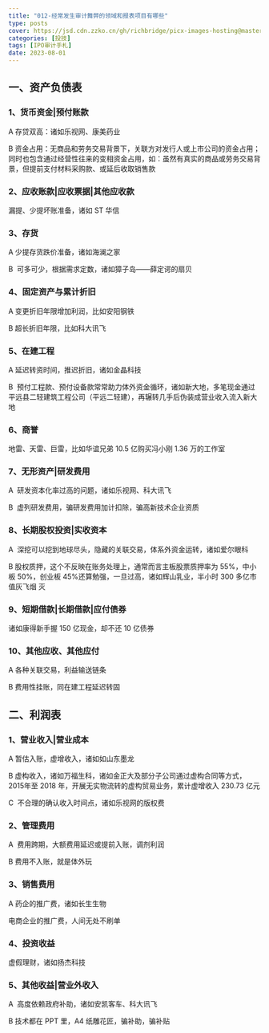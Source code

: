 ```yaml
---
title: "012-经常发生审计舞弊的领域和报表项目有哪些"
type: posts
cover: https://jsd.cdn.zzko.cn/gh/richbridge/picx-images-hosting@master/thumbnail/audit.png
categories: [投技]
tags: [IPO审计手札]
date: 2023-08-01
---
```

## 一、资产负债表

### 1、货币资金|预付账款

A 存贷双高：诸如乐视网、康美药业

B 资金占用：无商品和劳务交易背景下，关联方对发行人或上市公司的资金占用；同时也包含通过经营性往来的变相资金占用，如：虽然有真实的商品或劳务交易背景，但提前支付材料采购款、或延后收取销售款

### 2、应收账款|应收票据|其他应收款

漏提、少提坏账准备，诸如 ST 华信

### 3、存货

A 少提存货跌价准备，诸如海澜之家

B  可多可少，根据需求定数，诸如獐子岛——薛定谔的扇贝

### 4、固定资产与累计折旧

A 变更折旧年限增加利润，比如安阳钢铁

B 超长折旧年限，比如科大讯飞

### 5、在建工程

A 延迟转资时间，推迟折旧，诸如金晶科技

B  预付工程款、预付设备款常常助力体外资金循环，诸如新大地，多笔现金通过平远县二轻建筑工程公司（平远二轻建），再辗转几手后伪装成营业收入流入新大地

### 6、商誉

地雷、天雷、巨雷，比如华谊兄弟 10.5 亿购买冯小刚 1.36 万的工作室

### 7、无形资产|研发费用

A  研发资本化率过高的问题，诸如乐视网、科大讯飞

B  虚列研发费用，骗研发费用加计扣除，骗高新技术企业资质

### 8、长期股权投资|实收资本

A  深挖可以挖到地球尽头，隐藏的关联交易，体系外资金运转，诸如爱尔眼科

B 股权质押，这个不反映在账务处理上，通常而言主板股票质押率为 55%，中小板 50%，创业板 45%还算勉强，一旦过高，诸如辉山乳业，半小时 300 多亿市值灰飞烟 灭

### 9、短期借款|长期借款|应付债券

诸如康得新手握 150 亿现金，却不还 10 亿债券

### 10、其他应收、其他应付

A 各种关联交易，利益输送链条

B 费用性挂账，同在建工程延迟转固

## 二、利润表

### 1、营业收入|营业成本

A 暂估入账，虚增收入，诸如如山东墨龙

B 虚构收入，诸如万福生科，诸如金正大及部分子公司通过虚构合同等方式，2015年至 2018 年，开展无实物流转的虚构贸易业务，累计虚增收入 230.73 亿元

C  不合理的确认收入时间点，诸如乐视网的版权费

### 2、管理费用

A  费用跨期，大额费用延迟或提前入账，调剂利润

B 费用不入账，就是体外玩

### 3、销售费用

A 药企的推广费，诸如长生生物

电商企业的推广费，人间无处不刷单

### 4、投资收益

虚假理财，诸如扬杰科技

### 5、其他收益|营业外收入

A  高度依赖政府补助，诸如安凯客车、科大讯飞

B 技术都在 PPT 里，A4 纸雕花匠，骗补助，骗补贴
